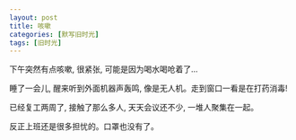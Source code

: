 ```yaml
---
layout: post
title: 咳嗽
categories: [默写旧时光]
tags: [旧时光]
---
```


下午突然有点咳嗽, 很紧张, 可能是因为喝水喝呛着了...

睡了一会儿, 醒来听到外面机器声轰鸣, 像是无人机。走到窗口一看是在打药消毒!

已经复工两周了, 接触了那么多人, 天天会议还不少, 一堆人聚集在一起。

反正上班还是很多担忧的。口罩也没有了。